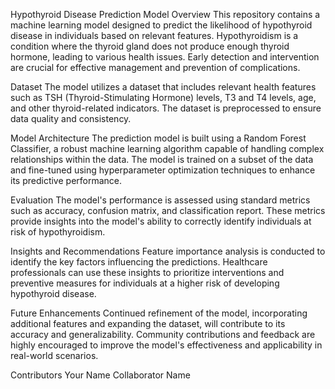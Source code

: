 Hypothyroid Disease Prediction Model
Overview
This repository contains a machine learning model designed to predict the likelihood of hypothyroid disease in individuals based on relevant features. Hypothyroidism is a condition where the thyroid gland does not produce enough thyroid hormone, leading to various health issues. Early detection and intervention are crucial for effective management and prevention of complications.

Dataset
The model utilizes a dataset that includes relevant health features such as TSH (Thyroid-Stimulating Hormone) levels, T3 and T4 levels, age, and other thyroid-related indicators. The dataset is preprocessed to ensure data quality and consistency.

Model Architecture
The prediction model is built using a Random Forest Classifier, a robust machine learning algorithm capable of handling complex relationships within the data. The model is trained on a subset of the data and fine-tuned using hyperparameter optimization techniques to enhance its predictive performance.

Evaluation
The model's performance is assessed using standard metrics such as accuracy, confusion matrix, and classification report. These metrics provide insights into the model's ability to correctly identify individuals at risk of hypothyroidism.

Insights and Recommendations
Feature importance analysis is conducted to identify the key factors influencing the predictions. Healthcare professionals can use these insights to prioritize interventions and preventive measures for individuals at a higher risk of developing hypothyroid disease.

Future Enhancements
Continued refinement of the model, incorporating additional features and expanding the dataset, will contribute to its accuracy and generalizability. Community contributions and feedback are highly encouraged to improve the model's effectiveness and applicability in real-world scenarios.

Contributors
Your Name
Collaborator Name
